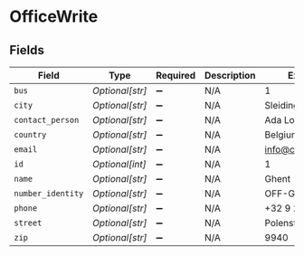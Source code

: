 # OfficeWrite


## Fields

| Field               | Type                | Required            | Description         | Example             |
| ------------------- | ------------------- | ------------------- | ------------------- | ------------------- |
| `bus`               | *Optional[str]*     | :heavy_minus_sign:  | N/A                 | 1                   |
| `city`              | *Optional[str]*     | :heavy_minus_sign:  | N/A                 | Sleidinge           |
| `contact_person`    | *Optional[str]*     | :heavy_minus_sign:  | N/A                 | Ada Lovelace        |
| `country`           | *Optional[str]*     | :heavy_minus_sign:  | N/A                 | Belgium             |
| `email`             | *Optional[str]*     | :heavy_minus_sign:  | N/A                 | info@contractify.be |
| `id`                | *Optional[int]*     | :heavy_minus_sign:  | N/A                 | 1                   |
| `name`              | *Optional[str]*     | :heavy_minus_sign:  | N/A                 | Ghent               |
| `number_identity`   | *Optional[str]*     | :heavy_minus_sign:  | N/A                 | OFF-GHENT           |
| `phone`             | *Optional[str]*     | :heavy_minus_sign:  | N/A                 | +32 9 234 28 97     |
| `street`            | *Optional[str]*     | :heavy_minus_sign:  | N/A                 | Polenstraat 163     |
| `zip`               | *Optional[str]*     | :heavy_minus_sign:  | N/A                 | 9940                |